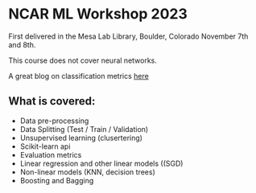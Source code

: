 # NCAR ML Workshop 2023


First delivered in the Mesa Lab Library, Boulder, Colorado November 7th and 8th. 

This course does not cover neural networks.

A great blog on classification metrics [here](https://agilescientific.com/blog/2018/9/11/how-good-is-what)

## What is covered:

- Data pre-processing
- Data Splitting (Test / Train / Validation)
- Unsupervised learning (clusertering)
- Scikit-learn api
- Evaluation metrics
- Linear regression and other linear models ((SGD)
- Non-linear models (KNN, decision trees)
- Boosting and Bagging
